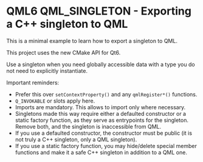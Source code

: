 # QML6 QML_SINGLETON - Exporting a C++ singleton to QML

This is a minimal example to learn how to export a singleton to QML.

This project uses the new CMake API for Qt6.

Use a singleton when you need globally accessible data with a type you do not need to explicitly instantiate.

Important reminders:

* Prefer this over `setContextProperty()` and any `qmlRegister*()` functions.
* `Q_INVOKABLE` or slots apply here.
* Imports are mandatory. This allows to import only where necessary.
* Singletons made this way require either a defaulted constructor or a static factory function, as they serve as entrypoints for the singleton. Remove both, and the singleton is inaccessible from QML.
* If you use a defaulted constructor, the constructor must be public (it is not truly a C++ singleton, only a QML singleton).
* If you use a static factory function, you may hide/delete special member functions and make it a safe C++ singleton in addition to a QML one.
